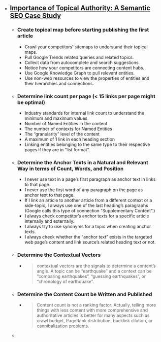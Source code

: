 - ## [Importance of Topical Authority: A Semantic SEO Case Study](https://www.oncrawl.com/technical-seo/importance-topical-authority-semantic-seo/)
	- ### Create topical map before starting publishing the first article
		- Crawl your competitors’ sitemaps to understand their topical maps.
		- Pull Google Trends related queries and related topics.
		- Collect data from autocomplete and search suggestions.
		- Notice how your competitors are connecting content hubs.
		- Use Google Knowledge Graph to pull relevant entities.
		- Use non-web resources to view the properties of entities and their hierarchies and connections.
	- ### Determine link count per page (< 15 links per page might be optimal)
		- Industry standards for internal link count to understand the minimum and maximum values.
		- Number of Named Entities in the content
		- The number of contexts for Named Entities
		- The “granularity” level of the content
		- A maximum of 1 link in each heading section
		- Linking entities belonging to the same type to their respective pages if they are in “list format”.
	- ### Determine the Anchor Texts in a Natural and Relevant Way in terms of Count, Words, and Position
		- I never use text in a page’s first paragraph as anchor text in links to that page.
		- I never use the first word of any paragraph on the page as anchor text to that page.
		- If
		   I link an article to another article from a different context or a 
		  side-topic, I always use one of the last heading’s paragraphs (Google 
		  calls this type of connection “Supplementary Content”.)
		- I always check competitor’s anchor texts for a specific article internally and externally.
		- I always try to use synonyms for a topic when creating anchor texts.
		- I always check whether the “anchor text” exists in the targeted web 
		  page’s content and link source’s related heading text or not.
	- ### Determine the Contextual Vectors
		- > contextual vectors are the signals to determine a content’s angle. A topic can be “earthquake” and a context can be “comparing earthquakes”, “guessing earthquakes”, or “chronology of earthquake”.
	- ### Determine the Content Count be Written and Published
		- > Content count is not a ranking factor. Actually, telling more things with less content with more comprehensive and authoritative articles is better for many aspects such as crawl budget, PageRank distribution, backlink dilution, or cannibalization problems.
	-
